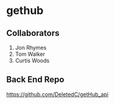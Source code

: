 # gethub

## Collaborators
1. Jon Rhymes
2. Tom Walker
3. Curtis Woods


## Back End Repo
https://github.com/DeletedC/getHub_api

